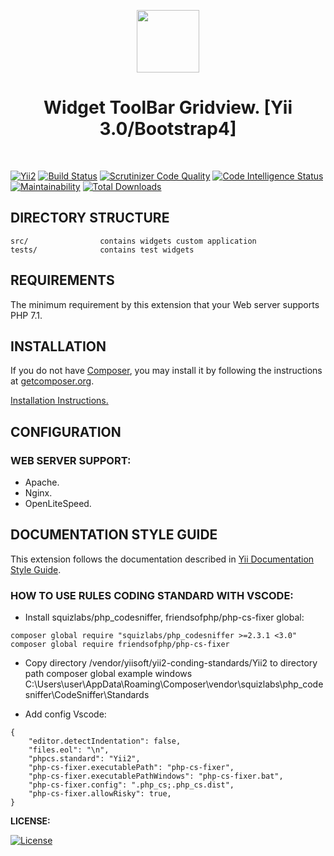 <p align="center">
    <a href="https://github.com/cjtterabytesoft/toolbar" target="_blank">
        <img src="https://farm1.staticflickr.com/887/27875183957_69a3645a56_q.jpg" height="100px;">
    </a>
    <h1 align="center">Widget ToolBar Gridview. [Yii 3.0/Bootstrap4]</h1>
    <br>
</p>

[![Yii2](https://img.shields.io/badge/Powered_by-Yii_Framework-green.svg?style=flat)](https://www.yiiframework.com/)
[![Build Status](https://scrutinizer-ci.com/g/cjtterabytesoft/toolbar/badges/build.png?b=master)](https://scrutinizer-ci.com/g/cjtterabytesoft/toolbar/build-status/master)
[![Scrutinizer Code Quality](https://scrutinizer-ci.com/g/cjtterabytesoft/toolbar/badges/quality-score.png?b=master)](https://scrutinizer-ci.com/g/cjtterabytesoft/toolbar/?branch=master)
[![Code Intelligence Status](https://scrutinizer-ci.com/g/cjtterabytesoft/toolbar/badges/code-intelligence.svg?b=master)](https://scrutinizer-ci.com/code-intelligence)
[![Maintainability](https://api.codeclimate.com/v1/badges/074b60f90f8594dc1bb8/maintainability)](https://codeclimate.com/github/cjtterabytesoft/toolbar/maintainability)
[![Total Downloads](https://poser.pugx.org/cjtterabytesoft/toolbar/downloads)](https://packagist.org/packages/cjtterabytesoft/toolbar)


DIRECTORY STRUCTURE
-------------------

```
src/                contains widgets custom application
tests/              contains test widgets
```

REQUIREMENTS
------------

The minimum requirement by this extension that your Web server supports PHP 7.1.

INSTALLATION
------------

If you do not have [Composer](http://getcomposer.org/), you may install it by following the instructions
at [getcomposer.org](http://getcomposer.org/doc/00-intro.md#installation-nix).

[Installation Instructions.](docs/getting-started.md) 

CONFIGURATION
-------------

### WEB SERVER SUPPORT:

- Apache.
- Nginx.
- OpenLiteSpeed.

DOCUMENTATION STYLE GUIDE
-------------------------

This extension follows the documentation described in [Yii Documentation Style Guide](https://github.com/yiisoft/yii2/blob/master/docs/documentation_style_guide.md).


### HOW TO USE RULES CODING STANDARD WITH VSCODE:

- Install squizlabs/php_codesniffer, friendsofphp/php-cs-fixer global:

```
composer global require "squizlabs/php_codesniffer >=2.3.1 <3.0"
composer global require friendsofphp/php-cs-fixer
```

- Copy directory /vendor/yiisoft/yii2-conding-standards/Yii2 to directory path composer global example windows C:\Users\user\AppData\Roaming\Composer\vendor\squizlabs\php_codesniffer\CodeSniffer\Standards

- Add config Vscode:

```
{
    "editor.detectIndentation": false,
    "files.eol": "\n",
    "phpcs.standard": "Yii2",
    "php-cs-fixer.executablePath": "php-cs-fixer",
    "php-cs-fixer.executablePathWindows": "php-cs-fixer.bat",
    "php-cs-fixer.config": ".php_cs;.php_cs.dist",
    "php-cs-fixer.allowRisky": true,
}
```

**LICENSE:**

[![License](https://poser.pugx.org/cjtterabytesoft/toolbar/license)](https://packagist.org/packages/cjtterabytesoft/toolbar)